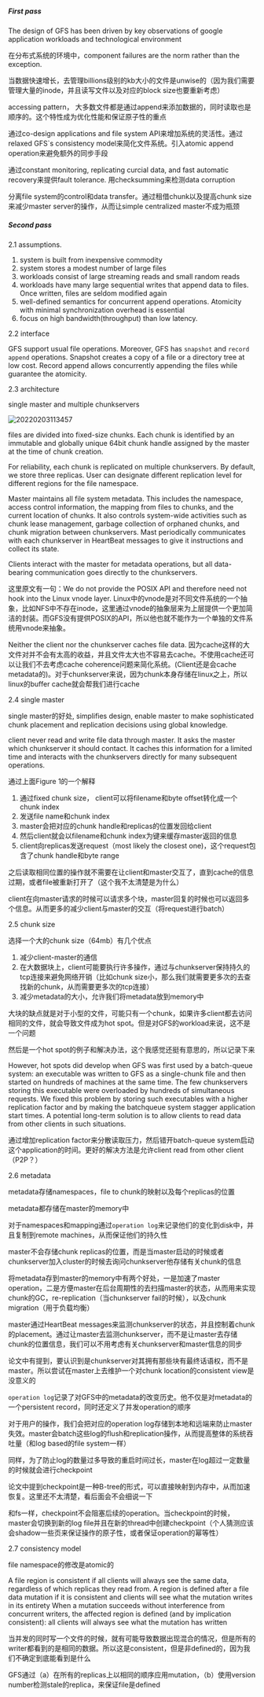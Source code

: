 ##### First pass

The design of GFS has been driven by key observations of google application workloads and technological environment

在分布式系统的环境中，component failures are the norm rather than the exception.

当数据快速增长，去管理billions级别的kb大小的文件是unwise的（因为我们需要管理大量的inode，并且读写文件以及对应的block size也要重新考虑）

accessing pattern， 大多数文件都是通过append来添加数据的，同时读取也是顺序的。这个特性成为优化性能和保证原子性的重点

通过co-design applications and file system API来增加系统的灵活性。通过relaxed GFS`s consistency model来简化文件系统。引入atomic append operation来避免额外的同步手段

通过constant monitoring, replicating curcial data, and fast automatic recovery来提供fault tolerance. 用checksumming来检测data corruption

分离file system的control和data transfer。通过租借chunk以及提高chunk size来减少master server的操作，从而让simple centralized master不成为瓶颈

##### Second pass

2.1 assumptions.

1. system is built from inexpensive commodity
2. system stores a modest number of large files
3. workloads consist of large streaming reads and small random reads
4. workloads have many large sequential writes that append data to files. Once written, files are seldom modified again
5. well-defined semantics for concurrent append operations. Atomicity with minimal synchronization overhead is essential
6. focus on high bandwidth(throughput) than low latency.

2.2 interface

GFS support usual file operations. Moreover, GFS has `snapshot` and `record append` operations. Snapshot creates a copy of a file or a directory tree at low cost. Record append allows concurrently appending the files while guarantee the atomicity.

2.3 architecture

single master and multiple chunkservers

![20220203113457](https://picsheep.oss-cn-beijing.aliyuncs.com/pic/20220203113457.png)

files are divided into fixed-size chunks. Each chunk is identified by an immutable and globally unique 64bit chunk handle assigned by the master at the time of chunk creation.

For reliability, each chunk is replicated on multiple chunkservers. By default, we store three replicas. User can designate different replication level for different regions for the file namespace.

Master maintains all file system metadata. This includes the namespace, access control information, the mapping from files to chunks, and the current location of chunks. It also controls system-wide activities such as chunk lease management, garbage collection of orphaned chunks, and chunk migration between chunkservers. Mast periodically communicates with each chunkserver in HeartBeat messages to give it instructions and collect its state.

Clients interact with the master for metadata operations, but all data-bearing communication goes directly to the chunkservers.

这里原文有一句：We do not provide the POSIX API and therefore need not hook into the Linux vnode layer. Linux中的vnode是对不同文件系统的一个抽象，比如NFS中不存在inode，这里通过vnode的抽象层来为上层提供一个更加简洁的封装。而GFS没有提供POSIX的API，所以他也就不能作为一个单独的文件系统用vnode来抽象。

Neither the client nor the chunkserver caches file data. 因为cache这样的大文件对并不会有太高的收益，并且文件太大也不容易去cache。不使用cache还可以让我们不去考虑cache coherence问题来简化系统。(Client还是会cache metadata的)。对于chunkserver来说，因为chunk本身存储在linux之上，所以linux的buffer cache就会帮我们进行cache

2.4 single master

single master的好处, simplifies design, enable master to make sophisticated chunk placement and replication decisions using global knowledge.

client never read and write file data through master. It asks the master which chunkserver it should contact. It caches this information for a limited time and interacts with the chunkservers directly for many subsequent operations.

通过上面Figure 1的一个解释

1. 通过fixed chunk size， client可以将filename和byte offset转化成一个chunk index
2. 发送file name和chunk index
3. master会把对应的chunk handle和replicas的位置发回给client
4. 然后client就会以filename和chunk index为键来缓存master返回的信息
5. client向replicas发送request（most likely the closest one)，这个request包含了chunk handle和byte range

之后读取相同位置的操作就不需要在让client和master交互了，直到cache的信息过期，或者file被重新打开了（这个我不太清楚是为什么）

client在向master请求的时候可以请求多个块，master回复的时候也可以返回多个信息。从而更多的减少client与master的交互（将request进行batch）

2.5 chunk size

选择一个大的chunk size（64mb）有几个优点

1. 减少client-master的通信
2. 在大数据块上，client可能要执行许多操作，通过与chunkserver保持持久的tcp连接来避免网络开销（比如chunk size小，那么我们就需要更多次的去查找新的chunk，从而需要更多次的tcp连接）
3. 减少metadata的大小，允许我们将metadata放到memory中

大块的缺点就是对于小型的文件，可能只有一个chunk，如果许多client都去访问相同的文件，就会导致文件成为hot spot。但是对GFS的workload来说，这不是一个问题

然后是一个hot spot的例子和解决办法，这个我感觉还挺有意思的，所以记录下来

However, hot spots did develop when GFS was first used by a batch-queue system: an executable was written to GFS as a single-chunk file and then started on hundreds of machines at the same time. The few chunkservers storing this executable were overloaded by hundreds of simultaneous requests. We fixed this problem by storing such executables with a higher replication factor and by making the batchqueue system stagger application start times. A potential long-term solution is to allow clients to read data from other clients in such situations.

通过增加replication factor来分散读取压力，然后错开batch-queue system启动这个application的时间。更好的解决方法是允许client read from other client（P2P？）

2.6 metadata

metadata存储namespaces，file to chunk的映射以及每个replicas的位置

metadata都存储在master的memory中

对于namespaces和mapping通过`operation log`来记录他们的变化到disk中，并且复制到remote machines，从而保证他们的持久性

master不会存储chunk replicas的位置，而是当master启动的时候或者chunkserver加入cluster的时候去询问chunkserver他存储有关chunk的信息

将metadata存到master的memory中有两个好处，一是加速了master operation，二是方便master在后台周期性的去扫描master的状态，从而用来实现chunk的GC，re-replication（当chunkserver fail的时候），以及chunk migration（用于负载均衡）

master通过HeartBeat messages来监测chunkserver的状态，并且控制着chunk的placement。通过让master去监测chunkserver，而不是让master去存储chunk的位置信息，我们可以不用考虑有关chunkserver和master信息的同步

论文中有提到，要认识到是chunkserver对其拥有那些块有最终话语权，而不是master。所以尝试在master上去维护一个对chunk location的consistent view是没意义的

`operation log`记录了对GFS中的metadata的改变历史。他不仅是对metadata的一个persistent record，同时还定义了并发operation的顺序

对于用户的操作，我们会把对应的operation log存储到本地和远端来防止master失效。master会batch这些log的flush和replication操作，从而提高整体的系统吞吐量（和log based的file system一样）

同样，为了防止log的数量过多导致的重启时间过长，master在log超过一定数量的时候就会进行checkpoint

论文中提到checkpoint是一种B-tree的形式，可以直接映射到内存中，从而加速恢复。这里还不太清楚，看后面会不会细说一下

和fs一样，checkpoint不会阻塞后续的operation。当checkpoint的时候，master会切换到新的log file并且在新的thread中创建checkpoint（个人猜测应该会shadow一些页来保证操作的原子性，或者保证operation的幂等性）

2.7 consistency model

file namespace的修改是atomic的

A file region is consistent if all clients will always see the same data, regardless of which replicas they read from. 
A region is defined after a file data mutation if it is consistent and clients will see what the mutation writes in its entirety
When a mutation succeeds without interference from concurrent writers, the affected region is defined (and by implication consistent): all clients will always see what the mutation has written

当并发的同时写一个文件的时候，就有可能导致数据出现混合的情况，但是所有的writer都看到的是相同的数据。所以这是consistent，但是非defined的，因为我们不确定到底能看到是什么

GFS通过（a）在所有的replicas上以相同的顺序应用mutation，（b）使用version number检测stale的replica，来保证file是defined

